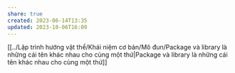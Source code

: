 ```yaml
---
share: true
created: 2023-06-14T13:35
updated: 2023-10-06T16:09
---
```

[[../Lập trình hướng vật thể/Khái niệm cơ bản/Mô đun/Package và library là những cái tên khác nhau cho cùng một thứ|Package và library là những cái tên khác nhau cho cùng một thứ]]
